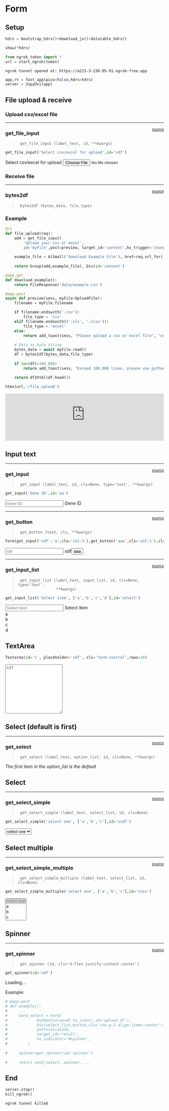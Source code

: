 # Form


<!-- WARNING: THIS FILE WAS AUTOGENERATED! DO NOT EDIT! -->

## Setup

``` python
hdrs = bootstrap_hdrs()+download_js()+datatable_hdrs()
```

``` python
show(*hdrs)
```

<link href="https://cdn.jsdelivr.net/npm/bootstrap@5.3.3/dist/css/bootstrap.min.css" rel="stylesheet">
<script src="https://cdn.jsdelivr.net/npm/bootstrap@5.3.3/dist/js/bootstrap.bundle.min.js"></script><link href="https://cdn.jsdelivr.net/npm/bootstrap-icons@1.11.3/font/bootstrap-icons.min.css" rel="stylesheet">
<script>
            document.addEventListener('htmx:load', function() {
                var tooltipTriggerList = document.querySelectorAll('[data-bs-toggle="tooltip"]');
                var tooltipList = [...tooltipTriggerList].map(tooltipTriggerEl => new bootstrap.Tooltip(tooltipTriggerEl));
            });
        </script><script src="./imports/download_csv_svg.js"></script><script src="https://code.jquery.com/jquery-3.7.1.js"></script><script src="https://cdn.datatables.net/2.1.5/js/dataTables.js"></script><script src="https://cdn.datatables.net/2.1.5/js/dataTables.bootstrap5.js"></script><link rel="stylesheet" href="https://cdnjs.cloudflare.com/ajax/libs/twitter-bootstrap/5.3.0/css/bootstrap.min.css">
<link rel="stylesheet" href="https://cdn.datatables.net/2.1.5/css/dataTables.bootstrap5.css">
<script>if (window.htmx) htmx.process(document.body)</script>

``` python
from ngrok_token import *
url = start_ngrok(token)
```

    ngrok tunnel opened at: https://a223-3-238-95-91.ngrok-free.app

``` python
app,rt = fast_app(pico=False,hdrs=hdrs)
server = JupyUvi(app)
```

<script>
document.body.addEventListener('htmx:configRequest', (event) => {
    if(event.detail.path.includes('://')) return;
    htmx.config.selfRequestsOnly=false;
    event.detail.path = `${location.protocol}//${location.hostname}:8000${event.detail.path}`;
});
</script>

## File upload & receive

### Upload csv/excel file

------------------------------------------------------------------------

<a
href="https://github.com/sky1ove/fh_commons/blob/main/fh_commons/form.py#L19"
target="_blank" style="float:right; font-size:smaller">source</a>

### get_file_input

>      get_file_input (label_text, id, **kwargs)

``` python
get_file_input('Select csv/excel for upload',id='sdf')
```

<form enctype="multipart/form-data"><label for="sdf" class="form-label">Select csv/excel for upload</label>  <input type="file" id="sdf" class="form-control" name="sdf">
</form><script>if (window.htmx) htmx.process(document.body)</script>

### Receive file

------------------------------------------------------------------------

<a
href="https://github.com/sky1ove/fh_commons/blob/main/fh_commons/form.py#L27"
target="_blank" style="float:right; font-size:smaller">source</a>

### bytes2df

>      bytes2df (bytes_data, file_type)

### Example

``` python
@rt
def file_upload(req):
    add = get_file_input(
        'Upload your csv or excel',
        id='myFile',post=preview, target_id='content',hx_trigger='change')
    
    example_file = A(Small('Download Example File'), href=req.url_for('download_example'),download='example.csv')
    
    return Group(add,example_file), Div(id='content')

@app.get
def download_example():
    return FileResponse('data/example.csv')

@app.post
async def preview(sess, myFile:UploadFile):
    filename = myFile.filename

    if filename.endswith('.csv'):
        file_type = 'csv'
    elif filename.endswith(('.xls', '.xlsx')):
        file_type = 'excel'
    else:
        return add_toast(sess, "Please upload a csv or excel file", "error")
        
    # Data as byte string
    bytes_data = await myFile.read()
    df = bytes2df(bytes_data,file_type)
    
    if len(df)>100_000:
        return add_toast(sess, "Exceed 100,000 lines, please use python api for large file", "warning")
    
    return df2html(df.head())
```

``` python
htmx(url,'/file_upload')
```

<iframe src="https://4687-3-81-185-19.ngrok-free.app/file_upload" style="width: 100%; height: auto; border: none;" onload="{
        let frame = this;
        window.addEventListener('message', function(e) {
            if (e.data.height) frame.style.height = (e.data.height+1) + 'px';
        }, false);
    }" allow="accelerometer; autoplay; camera; clipboard-read; clipboard-write; display-capture; encrypted-media; fullscreen; gamepad; geolocation; gyroscope; hid; identity-credentials-get; idle-detection; magnetometer; microphone; midi; payment; picture-in-picture; publickey-credentials-get; screen-wake-lock; serial; usb; web-share; xr-spatial-tracking"></iframe> 

## Input text

------------------------------------------------------------------------

<a
href="https://github.com/sky1ove/fh_commons/blob/main/fh_commons/form.py#L36"
target="_blank" style="float:right; font-size:smaller">source</a>

### get_input

>      get_input (label_text, id, cls=None, type='text', **kwargs)

``` python
get_input('Gene ID',id='aa')
```

<span class="form-floating None">  <input type="text" placeholder="Gene ID" id="aa" class="form-control" name="aa">
<label for="aa">Gene ID</label></span><script>if (window.htmx) htmx.process(document.body)</script>

------------------------------------------------------------------------

<a
href="https://github.com/sky1ove/fh_commons/blob/main/fh_commons/form.py#L43"
target="_blank" style="float:right; font-size:smaller">source</a>

### get_button

>      get_button (text, cls, **kwargs)

``` python
Form(get_input('sdf','a',cls='col-3'),get_button('aaa',cls='col-1'),cls='row g-2')
```

<form enctype="multipart/form-data" class="row g-2"><span class="form-floating col-3">    <input type="text" placeholder="sdf" id="a" class="form-control" name="a">
<label for="a">sdf</label></span><button type="button" class="btn btn-primary col-1">aaa</button></form><script>if (window.htmx) htmx.process(document.body)</script>

------------------------------------------------------------------------

<a
href="https://github.com/sky1ove/fh_commons/blob/main/fh_commons/form.py#L47"
target="_blank" style="float:right; font-size:smaller">source</a>

### get_input_list

>      get_input_list (label_text, input_list, id, cls=None, type='text',
>                      **kwargs)

``` python
get_input_list('Select item', ['a','b','c','d'],id='select')
```

<div class="form-floating position-relative None">
  <input type="text" placeholder="Select item" autocomplete="off" id="select" class="form-control" name="select">
<label for="select">Select item</label>  <div id="select-dropdown" class="dropdown-menu">
    <div data-value="a" class="dropdown-item">a</div>
    <div data-value="b" class="dropdown-item">b</div>
    <div data-value="c" class="dropdown-item">c</div>
    <div data-value="d" class="dropdown-item">d</div>
  </div>
</div>
<script>
    document.addEventListener('DOMContentLoaded', function() {
        setupAutocomplete('#select', '#select-dropdown');
    });
    </script><script>if (window.htmx) htmx.process(document.body)</script>

## TextArea

``` python
Textarea(id='s', placeholder='sdf', cls='form-control',rows=10)
```

<textarea placeholder="sdf" rows="10" id="s" class="form-control" name="s"></textarea><script>if (window.htmx) htmx.process(document.body)</script>

## Select (default is first)

------------------------------------------------------------------------

<a
href="https://github.com/sky1ove/fh_commons/blob/main/fh_commons/form.py#L68"
target="_blank" style="float:right; font-size:smaller">source</a>

### get_select

>      get_select (label_text, option_list, id, cls=None, **kwargs)

*The first item in the option_list is the default*

## Select

------------------------------------------------------------------------

<a
href="https://github.com/sky1ove/fh_commons/blob/main/fh_commons/form.py#L83"
target="_blank" style="float:right; font-size:smaller">source</a>

### get_select_simple

>      get_select_simple (label_text, select_list, id, cls=None)

``` python
get_select_simple('select one', ['a','b','c'],id='ssdf')
```

<div>
<select id="ssdf" class="form-select" name="ssdf"><option selected disabled>select one</option><option value="a">a</option><option value="b">b</option><option value="c">c</option></select></div>
<script>if (window.htmx) htmx.process(document.body)</script>

## Select multiple

------------------------------------------------------------------------

<a
href="https://github.com/sky1ove/fh_commons/blob/main/fh_commons/form.py#L91"
target="_blank" style="float:right; font-size:smaller">source</a>

### get_select_simple_multiple

>      get_select_simple_multiple (label_text, select_list, id, cls=None)

``` python
get_select_simple_multiple('select one', ['a','b','c'],id='ssss')
```

<div>
<select multiple id="ssss" class="form-select" name="ssss"><option selected disabled>select one</option><option value="a">a</option><option value="b">b</option><option value="c">c</option></select></div>
<script>if (window.htmx) htmx.process(document.body)</script>

## Spinner

------------------------------------------------------------------------

<a
href="https://github.com/sky1ove/fh_commons/blob/main/fh_commons/form.py#L100"
target="_blank" style="float:right; font-size:smaller">source</a>

### get_spinner

>      get_spinner (id, cls='d-flex justify-content-center')

``` python
get_spinner(id='sdf')
```

<div class="d-flex justify-content-center">
  <div role="status" id="sdf" class="htmx-indicator spinner-border">
<span class="visually-hidden">Loading...</span>  </div>
</div>
<script>if (window.htmx) htmx.process(document.body)</script>

Example:

``` python
# @app.post
# def example():
#     ...
#     send_select = Form(
#             Hidden(value=df.to_json(),id='upload_df'),
#             Div(select_list,button,cls='row g-2 align-items-center'),
#             post=calculate,
#             target_id='result',
#             hx_indicator='#spinner',
#         )
    
#     spinner=get_spinner(id='spinner')
    
#     return send_select, spinner, ...
```

## End

``` python
server.stop()
kill_ngrok()
```

    ngrok tunnel killed

